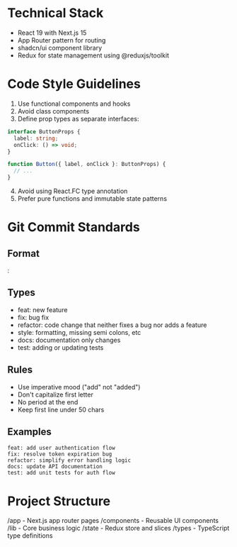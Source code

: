 # Technical Stack
- React 19 with Next.js 15
- App Router pattern for routing
- shadcn/ui component library
- Redux for state management using @reduxjs/toolkit

# Code Style Guidelines
1. Use functional components and hooks
2. Avoid class components
3. Define prop types as separate interfaces:
```typescript
interface ButtonProps {
  label: string;
  onClick: () => void;
}

function Button({ label, onClick }: ButtonProps) {
  // ...
}
```
4. Avoid using React.FC type annotation
5. Prefer pure functions and immutable state patterns


# Git Commit Standards
## Format
<type>: <description>

## Types
- feat: new feature
- fix: bug fix
- refactor: code change that neither fixes a bug nor adds a feature
- style: formatting, missing semi colons, etc
- docs: documentation only changes
- test: adding or updating tests

## Rules
- Use imperative mood ("add" not "added")
- Don't capitalize first letter
- No period at the end
- Keep first line under 50 chars

## Examples
```
feat: add user authentication flow
fix: resolve token expiration bug
refactor: simplify error handling logic
docs: update API documentation
test: add unit tests for auth flow
```

# Project Structure
/app - Next.js app router pages
/components - Reusable UI components  
/lib - Core business logic
  /state - Redux store and slices
/types - TypeScript type definitions

